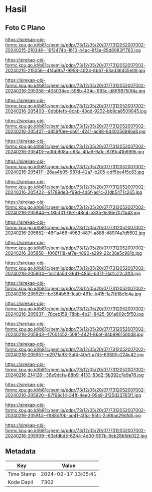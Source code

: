 # Hasil

## Foto C Plano

https://sirekap-obj-formc.kpu.go.id/b81c/pemilu/pdpr/73/12/05/20/07/7312052007002-20240215-210248--16f2474b-1610-44ac-8f2a-85d8083f1763.jpg

https://sirekap-obj-formc.kpu.go.id/b81c/pemilu/pdpr/73/12/05/20/07/7312052007002-20240215-215056--4f4a0fa7-9958-4824-8b67-63ad36455e09.jpg

https://sirekap-obj-formc.kpu.go.id/b81c/pemilu/pdpr/73/12/05/20/07/7312052007002-20240216-205358--405034ec-598b-434c-993c-d8ff96750f4a.jpg

https://sirekap-obj-formc.kpu.go.id/b81c/pemilu/pdpr/73/12/05/20/07/7312052007002-20240216-205403--8dbbfefb-8cab-43dd-9232-bb8ca8509045.jpg

https://sirekap-obj-formc.kpu.go.id/b81c/pemilu/pdpr/73/12/05/20/07/7312052007002-20240216-205407--d859f0ee-cb61-4241-ac88-6d40356996a8.jpg

https://sirekap-obj-formc.kpu.go.id/b81c/pemilu/pdpr/73/12/05/20/07/7312052007002-20240216-205413--a0bb908a-c63a-40a6-9a1c-8781c41b9995.jpg

https://sirekap-obj-formc.kpu.go.id/b81c/pemilu/pdpr/73/12/05/20/07/7312052007002-20240216-205417--26aa4b05-987d-42a7-b205-cdf5be4f5c83.jpg

https://sirekap-obj-formc.kpu.go.id/b81c/pemilu/pdpr/73/12/05/20/07/7312052007002-20240216-205422--91789de3-f99d-4d6f-ad1c-21db5471c265.jpg

https://sirekap-obj-formc.kpu.go.id/b81c/pemilu/pdpr/73/12/05/20/07/7312052007002-20240216-205844--cf8fcf01-f6e1-48c4-b335-1e36e7071b43.jpg

https://sirekap-obj-formc.kpu.go.id/b81c/pemilu/pdpr/73/12/05/20/07/7312052007002-20240216-205852--46f1a466-4963-487f-a888-48974a7d5602.jpg

https://sirekap-obj-formc.kpu.go.id/b81c/pemilu/pdpr/73/12/05/20/07/7312052007002-20240216-205858--f066f118-af7e-4890-a299-22c36a5c981b.jpg

https://sirekap-obj-formc.kpu.go.id/b81c/pemilu/pdpr/73/12/05/20/07/7312052007002-20240216-205904--1dc14a5d-3641-4855-b37f-74d1c22c3ff3.jpg

https://sirekap-obj-formc.kpu.go.id/b81c/pemilu/pdpr/73/12/05/20/07/7312052007002-20240216-205929--be364b56-1ca0-491c-b415-1a7fb18e1c4a.jpg

https://sirekap-obj-formc.kpu.go.id/b81c/pemilu/pdpr/73/12/05/20/07/7312052007002-20240216-205937--78ceb159-78bb-4b21-8425-501a909c5f50.jpg

https://sirekap-obj-formc.kpu.go.id/b81c/pemilu/pdpr/73/12/05/20/07/7312052007002-20240216-205943--f7001452-508f-4421-86af-84b9961560d8.jpg

https://sirekap-obj-formc.kpu.go.id/b81c/pemilu/pdpr/73/12/05/20/07/7312052007002-20240216-205951--d2971a93-3af4-40c1-a7d5-63800c224c42.jpg

https://sirekap-obj-formc.kpu.go.id/b81c/pemilu/pdpr/73/12/05/20/07/7312052007002-20240216-214126--36e9dcfa-88b9-4133-83d2-5b392c7e9a78.jpg

https://sirekap-obj-formc.kpu.go.id/b81c/pemilu/pdpr/73/12/05/20/07/7312052007002-20240216-205920--87f68c14-34ff-4ee0-95e9-3f35d33765f1.jpg

https://sirekap-obj-formc.kpu.go.id/b81c/pemilu/pdpr/73/12/05/20/07/7312052007002-20240216-205914--f688df0b-ad41-4f5a-95fc-2c66ad29dfd5.jpg

https://sirekap-obj-formc.kpu.go.id/b81c/pemilu/pdpr/73/12/05/20/07/7312052007002-20240216-205909--63efdbd5-6244-4d00-907b-9eb28bfdb022.jpg


## Metadata

| Key        | Value               |
| ---------- | ------------------- |
| Time Stamp | 2024-02-17 13:05:41 |
| Kode Dapil | 7302                |



